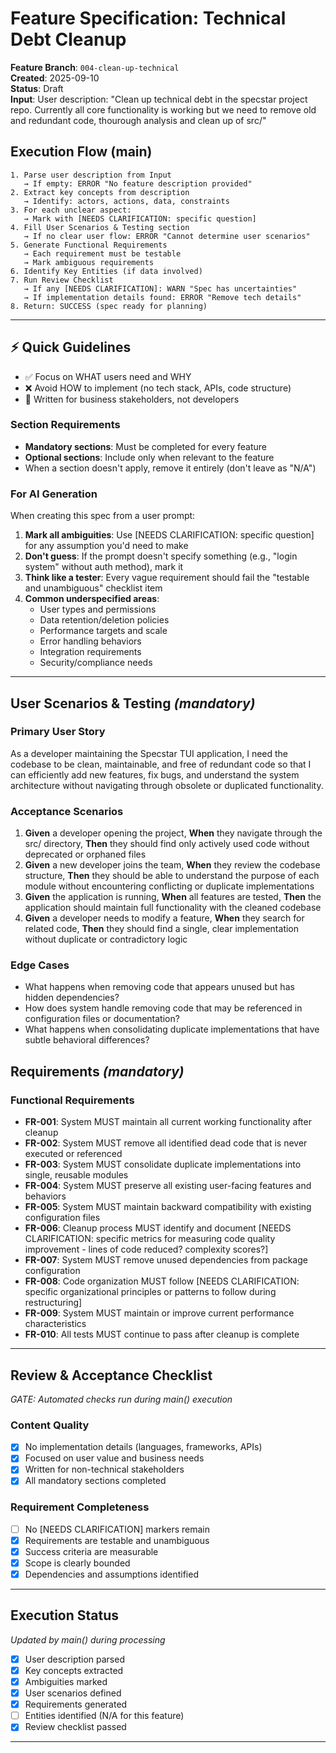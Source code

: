 # Feature Specification: Technical Debt Cleanup

**Feature Branch**: `004-clean-up-technical`  
**Created**: 2025-09-10  
**Status**: Draft  
**Input**: User description: "Clean up technical debt in the specstar project repo. Currently all core functionality is working but we need to remove old and redundant code, thourough analysis and clean up of src/"

## Execution Flow (main)
```
1. Parse user description from Input
   → If empty: ERROR "No feature description provided"
2. Extract key concepts from description
   → Identify: actors, actions, data, constraints
3. For each unclear aspect:
   → Mark with [NEEDS CLARIFICATION: specific question]
4. Fill User Scenarios & Testing section
   → If no clear user flow: ERROR "Cannot determine user scenarios"
5. Generate Functional Requirements
   → Each requirement must be testable
   → Mark ambiguous requirements
6. Identify Key Entities (if data involved)
7. Run Review Checklist
   → If any [NEEDS CLARIFICATION]: WARN "Spec has uncertainties"
   → If implementation details found: ERROR "Remove tech details"
8. Return: SUCCESS (spec ready for planning)
```

---

## ⚡ Quick Guidelines
- ✅ Focus on WHAT users need and WHY
- ❌ Avoid HOW to implement (no tech stack, APIs, code structure)
- 👥 Written for business stakeholders, not developers

### Section Requirements
- **Mandatory sections**: Must be completed for every feature
- **Optional sections**: Include only when relevant to the feature
- When a section doesn't apply, remove it entirely (don't leave as "N/A")

### For AI Generation
When creating this spec from a user prompt:
1. **Mark all ambiguities**: Use [NEEDS CLARIFICATION: specific question] for any assumption you'd need to make
2. **Don't guess**: If the prompt doesn't specify something (e.g., "login system" without auth method), mark it
3. **Think like a tester**: Every vague requirement should fail the "testable and unambiguous" checklist item
4. **Common underspecified areas**:
   - User types and permissions
   - Data retention/deletion policies  
   - Performance targets and scale
   - Error handling behaviors
   - Integration requirements
   - Security/compliance needs

---

## User Scenarios & Testing *(mandatory)*

### Primary User Story
As a developer maintaining the Specstar TUI application, I need the codebase to be clean, maintainable, and free of redundant code so that I can efficiently add new features, fix bugs, and understand the system architecture without navigating through obsolete or duplicated functionality.

### Acceptance Scenarios
1. **Given** a developer opening the project, **When** they navigate through the src/ directory, **Then** they should find only actively used code without deprecated or orphaned files
2. **Given** a new developer joins the team, **When** they review the codebase structure, **Then** they should be able to understand the purpose of each module without encountering conflicting or duplicate implementations
3. **Given** the application is running, **When** all features are tested, **Then** the application should maintain full functionality with the cleaned codebase
4. **Given** a developer needs to modify a feature, **When** they search for related code, **Then** they should find a single, clear implementation without duplicate or contradictory logic

### Edge Cases
- What happens when removing code that appears unused but has hidden dependencies?
- How does system handle removing code that may be referenced in configuration files or documentation?
- What happens when consolidating duplicate implementations that have subtle behavioral differences?

## Requirements *(mandatory)*

### Functional Requirements
- **FR-001**: System MUST maintain all current working functionality after cleanup
- **FR-002**: System MUST remove all identified dead code that is never executed or referenced
- **FR-003**: System MUST consolidate duplicate implementations into single, reusable modules
- **FR-004**: System MUST preserve all existing user-facing features and behaviors
- **FR-005**: System MUST maintain backward compatibility with existing configuration files
- **FR-006**: Cleanup process MUST identify and document [NEEDS CLARIFICATION: specific metrics for measuring code quality improvement - lines of code reduced? complexity scores?]
- **FR-007**: System MUST remove unused dependencies from package configuration
- **FR-008**: Code organization MUST follow [NEEDS CLARIFICATION: specific organizational principles or patterns to follow during restructuring]
- **FR-009**: System MUST maintain or improve current performance characteristics
- **FR-010**: All tests MUST continue to pass after cleanup is complete

---

## Review & Acceptance Checklist
*GATE: Automated checks run during main() execution*

### Content Quality
- [x] No implementation details (languages, frameworks, APIs)
- [x] Focused on user value and business needs
- [x] Written for non-technical stakeholders
- [x] All mandatory sections completed

### Requirement Completeness
- [ ] No [NEEDS CLARIFICATION] markers remain
- [x] Requirements are testable and unambiguous  
- [x] Success criteria are measurable
- [x] Scope is clearly bounded
- [x] Dependencies and assumptions identified

---

## Execution Status
*Updated by main() during processing*

- [x] User description parsed
- [x] Key concepts extracted
- [x] Ambiguities marked
- [x] User scenarios defined
- [x] Requirements generated
- [ ] Entities identified (N/A for this feature)
- [x] Review checklist passed

---
